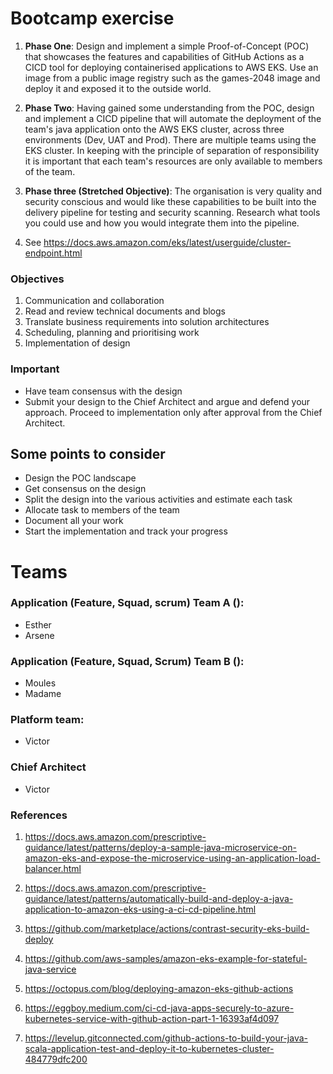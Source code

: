 # Bootcamp exercise

1) <b>Phase One</b>: Design and implement a simple Proof-of-Concept (POC) that showcases the features and capabilities of GitHub Actions as a CICD tool for deploying containerised applications to AWS EKS. Use an image from a public image registry such as the games-2048 image and deploy it and exposed it to the outside world.

2) <b>Phase Two</b>: Having gained some understanding from the POC, design and implement a CICD pipeline that will automate the deployment of the team's java application onto the AWS EKS cluster, across three environments (Dev, UAT and Prod). There are multiple teams using the EKS cluster. In keeping with the principle of separation of responsibility it is important that each team's resources are only available to members of the team.

3) <b>Phase three (Stretched Objective)</b>: The organisation is very quality and security conscious and would like these capabilities to be built into the delivery pipeline for testing and security scanning. Research what tools you could use and how you would integrate them into the pipeline.

4)  See https://docs.aws.amazon.com/eks/latest/userguide/cluster-endpoint.html


### Objectives
1) Communication and collaboration
2) Read and review technical documents and blogs
3) Translate business requirements into solution architectures
4) Scheduling, planning and prioritising work
5) Implementation of design

### Important 

* Have team consensus with the design
* Submit your design to the Chief Architect and argue and defend your approach. Proceed to implementation only after approval from the Chief Architect.


## Some points to consider

* Design the POC landscape
* Get consensus on the design
* Split the design into the various activities and estimate each task
* Allocate task to members of the team
* Document all your work
* Start the implementation and track your progress

# Teams 

### Application (Feature, Squad, scrum) Team A ():
* Esther     
* Arsene  

### Application (Feature, Squad, Scrum) Team B ():
* Moules
* Madame

### Platform team:
* Victor
  
### Chief Architect
* Victor


### References

1) https://docs.aws.amazon.com/prescriptive-guidance/latest/patterns/deploy-a-sample-java-microservice-on-amazon-eks-and-expose-the-microservice-using-an-application-load-balancer.html

2) https://docs.aws.amazon.com/prescriptive-guidance/latest/patterns/automatically-build-and-deploy-a-java-application-to-amazon-eks-using-a-ci-cd-pipeline.html

3) https://github.com/marketplace/actions/contrast-security-eks-build-deploy

4) https://github.com/aws-samples/amazon-eks-example-for-stateful-java-service

5) https://octopus.com/blog/deploying-amazon-eks-github-actions

6) https://eggboy.medium.com/ci-cd-java-apps-securely-to-azure-kubernetes-service-with-github-action-part-1-16393af4d097

7) https://levelup.gitconnected.com/github-actions-to-build-your-java-scala-application-test-and-deploy-it-to-kubernetes-cluster-484779dfc200

  
